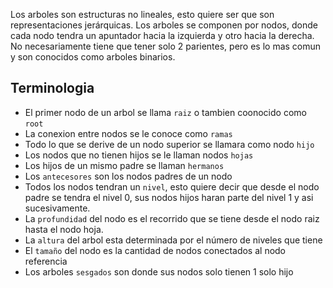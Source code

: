 Los arboles son estructuras no lineales, esto quiere ser que son representaciones jerárquicas. Los arboles se componen por nodos, donde cada nodo tendra un apuntador hacia la izquierda y otro hacia la derecha. No necesariamente tiene que tener solo 2 parientes, pero es lo mas comun y son conocidos como arboles binarios.

## Terminologia
- El primer nodo de un arbol se llama `raiz` o tambien coonocido como `root`
- La conexion entre nodos se le conoce como `ramas`
- Todo lo que se derive de un nodo superior se llamara como nodo `hijo`
- Los nodos que no tienen hijos se le llaman nodos `hojas`
- Los hijos de un mismo padre se llaman `hermanos`
- Los `antecesores` son los nodos padres de un nodo
- Todos los nodos tendran un `nivel`, esto quiere decir que desde el nodo padre se tendra el nivel 0, sus nodos hijos haran parte del nivel 1 y asi sucesivamente.
- La `profundidad` del nodo es el recorrido que se tiene desde el nodo raiz hasta el nodo hoja.
- La `altura` del arbol esta determinada por el número de niveles que tiene
- El `tamaño` del nodo es la cantidad de nodos conectados al nodo referencia
- Los arboles `sesgados` son donde sus nodos solo tienen 1 solo hijo

